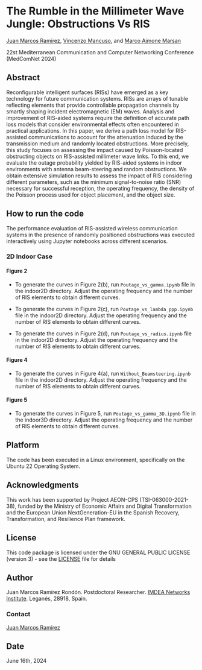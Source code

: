# The Rumble in the Millimeter Wave Jungle: Obstructions Vs RIS

[Juan Marcos Ramirez](https://juanmarcosramirez.github.io/), [Vincenzo Mancuso](https://networks.imdea.org/es/team/imdea-networks-team/people/vincenzo-mancuso/), and [Marco Ajmone Marsan](https://networks.imdea.org/es/team/imdea-networks-team/people/marco-ajmone-marsan/)

 22st Mediterranean Communication and Computer Networking Conference (MedComNet 2024)

## Abstract

Reconfigurable intelligent surfaces (RISs) have emerged as a key technology for future communication systems. RISs are arrays of tunable reflecting elements that provide controllable propagation channels by smartly shaping incident electromagnetic (EM) waves. Analysis and improvement of RIS-aided systems require the definition of accurate path loss models that consider environmental effects often encountered in practical applications. In this paper, we derive a path loss model for RIS-assisted communications to account for the attenuation induced by the transmission medium and randomly located obstructions. More precisely, this study focuses on assessing the impact caused by Poisson-located obstructing objects on RIS-assisted millimeter wave links. To this end, we evaluate the outage probability yielded by RIS-aided systems in indoor environments with antenna beam-steering and random obstructions. We obtain extensive simulation results to assess the impact of RIS considering different parameters, such as the minimum signal-to-noise ratio (SNR) necessary for successful reception, the operating frequency, the density of the Poisson process used for object placement, and the object size.

## How to run the code

The performance evaluation of RIS-assisted wireless communication systems in the presence of randomly positioned obstructions was executed interactively using Jupyter notebooks across different scenarios. 

### 2D Indoor Case

#### Figure 2

* To generate the curves in Figure 2(b), run `Poutage_vs_gamma.ipynb` file in the indoor2D directory. Adjust the operating frequency and the number of RIS elements to obtain different curves.

* To generate the curves in Figure 2(c), run `Poutage_vs_lambda_ppp.ipynb` file in the indoor2D directory. Adjust the operating frequency and the number of RIS elements to obtain different curves.

* To generate the curves in Figure 2(d), run `Poutage_vs_radius.ipynb` file in the indoor2D directory. Adjust the operating frequency and the number of RIS elements to obtain different curves.

#### Figure 4

* To generate the curves in Figure 4(a), run `Without_Beamsteering.ipynb` file in the indoor2D directory. Adjust the operating frequency and the number of RIS elements to obtain different curves.

#### Figure 5

* To generate the curves in Figure 5, run `Poutage_vs_gamma_3D.ipynb` file in the indoor3D directory. Adjust the operating frequency and the number of RIS elements to obtain different curves.

## Platform

The code has been executed in a Linux environment, specifically on the Ubuntu 22 Operating System.

## Acknowledgments

This work has been supported by Project AEON-CPS (TSI-063000-2021-38), funded by the Ministry of Economic Affairs and Digital Transformation and the European Union NextGeneration-EU in the Spanish Recovery, Transformation, and Resilience Plan framework.

## License

This code package is licensed under the GNU GENERAL PUBLIC LICENSE (version 3) - see the [LICENSE](LICENSE) file for details


## Author

Juan Marcos Ramírez Rondón. Postdoctoral Researcher. [IMDEA Networks Institute](https://networks.imdea.org/es/). Leganés, 28918, Spain. 


### Contact

[Juan Marcos Ramirez](juan.ramirez@imdea.org)

## Date

June 16th, 2024
